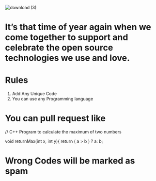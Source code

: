 ![download (3)](https://user-images.githubusercontent.com/40620392/136378683-2b793937-9672-44c9-b0c5-914cc0e7ddf3.jpeg)

# It’s that time of year again when we come together to support and celebrate the open source technologies we use and love.
# Rules
1) Add Any Unique Code
2) You can use any Programming language




# You can pull request like

// C++ Program to calculate the maximum of two numbers

void returnMax(int x, int y){
    return ( a > b ) ? a: b;
# Wrong Codes will be marked as spam
